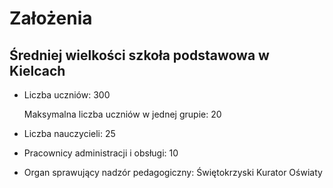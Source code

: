 # Założenia

## Średniej wielkości szkoła podstawowa w Kielcach

* Liczba uczniów: 300

   Maksymalna liczba uczniów w jednej grupie: 20

* Liczba nauczycieli: 25

* Pracownicy administracji i obsługi: 10

* Organ sprawujący nadzór pedagogiczny: Świętokrzyski Kurator Oświaty